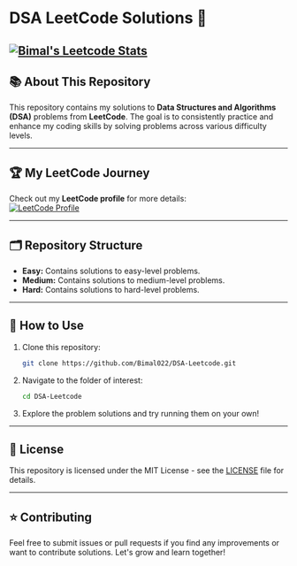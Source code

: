 # DSA LeetCode Solutions 📝  

[![Bimal's Leetcode Stats](https://leetcode.card.workers.dev/KumarBimal?theme=dark&font=source_code_pro&extension=null)](https://leetcode.com/u/KumarBimal/)
---

## 📚 About This Repository  
This repository contains my solutions to **Data Structures and Algorithms (DSA)** problems from **LeetCode**. The goal is to consistently practice and enhance my coding skills by solving problems across various difficulty levels.  

---

## 🏆 My LeetCode Journey  
Check out my **LeetCode profile** for more details:  
[![LeetCode Profile](https://img.shields.io/badge/Visit-My_LeetCode_Profile-orange?logo=leetcode)](https://leetcode.com/u/KumarBimal/)  

---

## 🗂️ Repository Structure  
- **Easy:** Contains solutions to easy-level problems.  
- **Medium:** Contains solutions to medium-level problems.  
- **Hard:** Contains solutions to hard-level problems.  

---

## 🚀 How to Use  
1. Clone this repository:  
   ```bash
   git clone https://github.com/Bimal022/DSA-Leetcode.git
   ```
2. Navigate to the folder of interest:
   ```bash
   cd DSA-Leetcode
   ```
3. Explore the problem solutions and try running them on your own!

---

## 📄 License  
This repository is licensed under the MIT License - see the [LICENSE](LICENSE) file for details.

---

## ⭐ Contributing  
Feel free to submit issues or pull requests if you find any improvements or want to contribute solutions. Let's grow and learn together!
